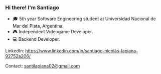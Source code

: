 ### Hi there! I'm Santiago

- 🎓 5th year Software Engineering student at Universidad Nacional de Mar del Plata, Argentina.
- 🎮 Independent Videogame Developer.
- 💻 Backend Developer.

LinkedIn: https://www.linkedin.com/in/santiago-nicolás-lapiana-92752a206/

Contact: santilapiana02@gmail.com

<!--
**santilapi13/santilapi13** is a ✨ _special_ ✨ repository because its `README.md` (this file) appears on your GitHub profile.

Here are some ideas to get you started:

- 🔭 I’m currently working on ...
- 🌱 I’m currently learning ...
- 👯 I’m looking to collaborate on ...
- 🤔 I’m looking for help with ...
- 💬 Ask me about ...
- 📫 How to reach me: ...
- 😄 Pronouns: ...
- ⚡ Fun fact: ...
-->
